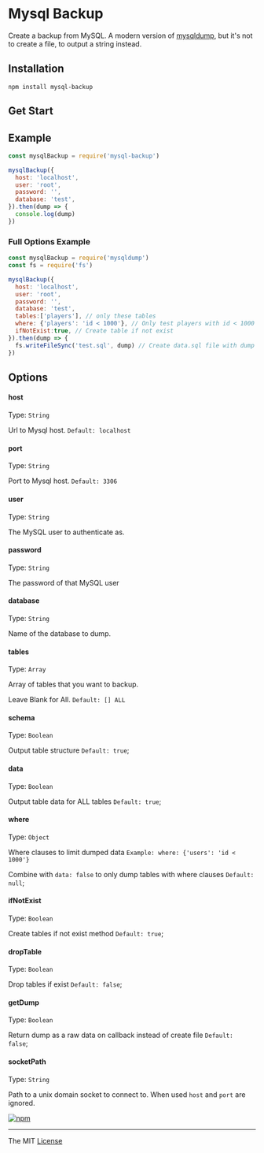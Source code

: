 # Mysql Backup

Create a backup from MySQL.
A modern version of [mysqldump](https://github.com/webcaetano/mysqldump), but it's not to create a file, to output a string instead.

## Installation

```
npm install mysql-backup
```

## Get Start

## Example

```javascript
const mysqlBackup = require('mysql-backup')

mysqlBackup({
  host: 'localhost',
  user: 'root',
  password: '',
  database: 'test',
}).then(dump => {
  console.log(dump)
})
```

### Full Options Example

```javascript
const mysqlBackup = require('mysqldump')
const fs = require('fs')

mysqlBackup({
  host: 'localhost',
  user: 'root',
  password: '',
  database: 'test',
  tables:['players'], // only these tables
  where: {'players': 'id < 1000'}, // Only test players with id < 1000
  ifNotExist:true, // Create table if not exist
}).then(dump => {
  fs.writeFileSync('test.sql', dump) // Create data.sql file with dump result
})
```

## Options


#### host

Type: `String`

Url to Mysql host. `Default: localhost`

#### port

Type: `String`

Port to Mysql host. `Default: 3306`

#### user

Type: `String`

The MySQL user to authenticate as.

#### password

Type: `String`

The password of that MySQL user

#### database

Type: `String`

Name of the database to dump.

#### tables 

Type: `Array`

Array of tables that you want to backup.

Leave Blank for All. `Default: [] ALL`

#### schema 

Type: `Boolean`

Output table structure `Default: true`;

#### data 

Type: `Boolean`

Output table data for ALL tables `Default: true`;

#### where
Type: `Object`

Where clauses to limit dumped data `Example: where: {'users': 'id < 1000'}`

Combine with `data: false` to only dump tables with where clauses  `Default: null`;

#### ifNotExist 

Type: `Boolean`

Create tables if not exist method `Default: true`;

#### dropTable 

Type: `Boolean`

Drop tables if exist `Default: false`;

#### getDump 

Type: `Boolean`

Return dump as a raw data on callback instead of create file `Default: false`;

#### socketPath

Type: `String`

Path to a unix domain socket to connect to. When used `host` and `port` are ignored.

[![npm](https://nodei.co/npm/mysql-backup.png?downloads=true&downloadRank=true&stars=true)](https://www.npmjs.com/package/mysql-backup)

---------------------------------

The MIT [License](https://raw.githubusercontent.com/webcaetano/mysqldump/master/LICENSE.md)
